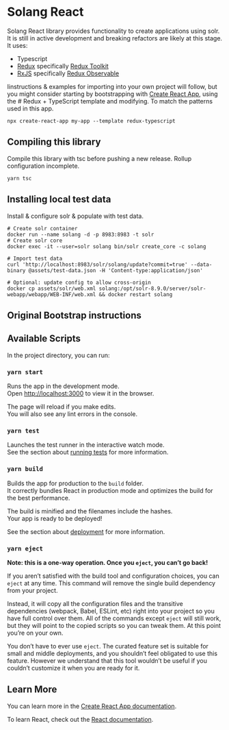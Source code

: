 # Solang React 


Solang React library provides functionality to create applications using solr. It is still in active development and 
breaking refactors are likely at this stage. It uses:
* Typescript
* [Redux](https://redux.js.org/) specifically [Redux Toolkit](https://redux-toolkit.js.org/)
* [RxJS](https://rxjs.dev/) specifically [Redux Observable](https://redux-observable.js.org/)

Iinstructions & examples for importing into your own project will follow, but you might consider starting by bootstrapping with 
[Create React App](https://github.com/facebook/create-react-app), using the # Redux + TypeScript template and modifying.
To match the patterns used in this app. 

```shell
npx create-react-app my-app --template redux-typescript 
```

## Compiling this library
Compile this library with tsc before pushing a new release. Rollup configuration incomplete.  
```shell
yarn tsc
```


## Installing local test data

Install & configure solr & populate with test data. 

```shell
# Create solr container
docker run --name solang -d -p 8983:8983 -t solr
# Create solr core
docker exec -it --user=solr solang bin/solr create_core -c solang

# Import test data
curl 'http://localhost:8983/solr/solang/update?commit=true' --data-binary @assets/test-data.json -H 'Content-type:application/json'

# Optional: update config to allow cross-origin
docker cp assets/solr/web.xml solang:/opt/solr-8.9.0/server/solr-webapp/webapp/WEB-INF/web.xml && docker restart solang

```

## Original Bootstrap instructions

## Available Scripts

In the project directory, you can run:

### `yarn start`

Runs the app in the development mode.<br />
Open [http://localhost:3000](http://localhost:3000) to view it in the browser.

The page will reload if you make edits.<br />
You will also see any lint errors in the console.

### `yarn test`

Launches the test runner in the interactive watch mode.<br />
See the section about [running tests](https://facebook.github.io/create-react-app/docs/running-tests) for more information.

### `yarn build`

Builds the app for production to the `build` folder.<br />
It correctly bundles React in production mode and optimizes the build for the best performance.

The build is minified and the filenames include the hashes.<br />
Your app is ready to be deployed!

See the section about [deployment](https://facebook.github.io/create-react-app/docs/deployment) for more information.

### `yarn eject`

**Note: this is a one-way operation. Once you `eject`, you can’t go back!**

If you aren’t satisfied with the build tool and configuration choices, you can `eject` at any time. This command will remove the single build dependency from your project.

Instead, it will copy all the configuration files and the transitive dependencies (webpack, Babel, ESLint, etc) right into your project so you have full control over them. All of the commands except `eject` will still work, but they will point to the copied scripts so you can tweak them. At this point you’re on your own.

You don’t have to ever use `eject`. The curated feature set is suitable for small and middle deployments, and you shouldn’t feel obligated to use this feature. However we understand that this tool wouldn’t be useful if you couldn’t customize it when you are ready for it.

## Learn More

You can learn more in the [Create React App documentation](https://facebook.github.io/create-react-app/docs/getting-started).

To learn React, check out the [React documentation](https://reactjs.org/).
